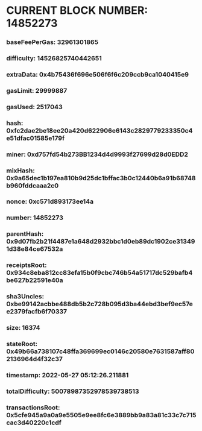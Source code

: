 # CURRENT BLOCK NUMBER: 14852273

### baseFeePerGas: 32961301865
### difficulty: 14526825740442651
### extraData: 0x4b75436f696e506f6f6c209ccb9ca1040415e9
### gasLimit: 29999887
### gasUsed: 2517043
### hash: 0xfc2dae2be18ee20a420d622906e6143c2829779233350c4e51dfac01585e179f
### miner: 0xd757fd54b273BB1234d4d9993f27699d28d0EDD2
### mixHash: 0x9a65dec1b197ea810b9d25dc1bffac3b0c12440b6a91b68748b960fddcaaa2c0
### nonce: 0xc571d893173ee14a
### number: 14852273
### parentHash: 0x9d07fb2b21f4487e1a648d2932bbc1d0eb89dc1902ce313491d38e84ce67532a
### receiptsRoot: 0x934c8eba812cc83efa15b0f9cbc746b54a51717dc529bafb4be627b22591e40a
### sha3Uncles: 0xbe99142acbbe488db5b2c728b095d3ba44ebd3bef9ec57ee2379facfb6f70337
### size: 16374
### stateRoot: 0x49b66a738107c48ffa369699ec0146c20580e7631587aff802136964d4f32c37
### timestamp: 2022-05-27 05:12:26.211881
### totalDifficulty: 50078987352978539738513
### transactionsRoot: 0x5cfe945a9a0a9e5505e9ee8fc6e3889bb9a83a81c33c7c715cac3d40220c1cdf
